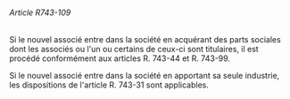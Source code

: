 ###### Article R743-109

Si le nouvel associé entre dans la société en acquérant des parts sociales dont les associés ou l'un ou certains de ceux-ci sont titulaires, il est procédé conformément aux articles R. 743-44 et R. 743-99.

Si le nouvel associé entre dans la société en apportant sa seule industrie, les dispositions de l'article R. 743-31 sont applicables.

